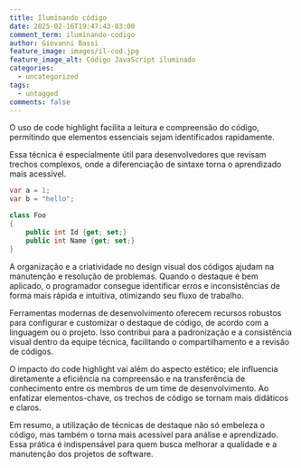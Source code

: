 ```yaml
---
title: Iluminando código
date: 2025-02-16T19:47:43-03:00
comment_term: iluminando-codigo
author: Giovanni Bassi
feature_image: images/il-cod.jpg
feature_image_alt: Código JavaScript iluminado
categories:
  - uncategorized
tags:
  - untagged
comments: false
---
```


O uso de code highlight facilita a leitura e compreensão do código, permitindo que elementos essenciais sejam
identificados rapidamente.

<!--more-->

Essa técnica é especialmente útil para desenvolvedores que revisam trechos complexos, onde a diferenciação de sintaxe
torna o aprendizado mais acessível.

```csharp {hl_Lines=[1 6-7]}
var a = 1;
var b = "hello";

class Foo
{
    public int Id {get; set;}
    public int Name {get; set;}
}
```

A organização e a criatividade no design visual dos códigos ajudam na manutenção e resolução de problemas. Quando o
destaque é bem aplicado, o programador consegue identificar erros e inconsistências de forma mais rápida e intuitiva,
otimizando seu fluxo de trabalho.

Ferramentas modernas de desenvolvimento oferecem recursos robustos para configurar e customizar o destaque de código, de
acordo com a linguagem ou o projeto. Isso contribui para a padronização e a consistência visual dentro da equipe
técnica, facilitando o compartilhamento e a revisão de códigos.

O impacto do code highlight vai além do aspecto estético; ele influencia diretamente a eficiência na compreensão e na
transferência de conhecimento entre os membros de um time de desenvolvimento. Ao enfatizar elementos-chave, os trechos
de código se tornam mais didáticos e claros.

Em resumo, a utilização de técnicas de destaque não só embeleza o código, mas também o torna mais acessível para análise
e aprendizado. Essa prática é indispensável para quem busca melhorar a qualidade e a manutenção dos projetos de
software.
